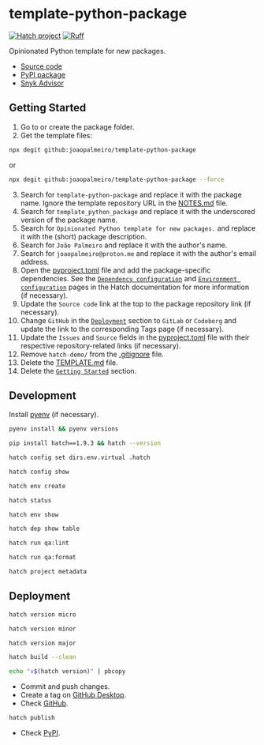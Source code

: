 # template-python-package

[![Hatch project](https://img.shields.io/badge/%F0%9F%A5%9A-Hatch-4051b5.svg)](https://github.com/pypa/hatch)
[![Ruff](https://img.shields.io/endpoint?url=https://raw.githubusercontent.com/astral-sh/ruff/main/assets/badge/v2.json)](https://github.com/astral-sh/ruff)

Opinionated Python template for new packages.

- [Source code](https://github.com/joaopalmeiro/template-python-package)
- [PyPI package](https://pypi.org/project/template-python-package/)
- [Snyk Advisor](https://snyk.io/advisor/python/template-python-package)

## Getting Started

1. Go to or create the package folder.
2. Get the template files:

```bash
npx degit github:joaopalmeiro/template-python-package
```

or

```bash
npx degit github:joaopalmeiro/template-python-package --force
```

3. Search for `template-python-package` and replace it with the package name. Ignore the template repository URL in the [NOTES.md](NOTES.md) file.
4. Search for `template_python_package` and replace it with the underscored version of the package name.
5. Search for `Opinionated Python template for new packages.` and replace it with the (short) package description.
6. Search for `João Palmeiro` and replace it with the author's name.
7. Search for `joaopalmeiro@proton.me` and replace it with the author's email address.
8. Open the [pyproject.toml](pyproject.toml) file and add the package-specific dependencies. See the [`Dependency configuration`](https://hatch.pypa.io/latest/config/dependency/) and [`Environment configuration`](https://hatch.pypa.io/latest/config/environment/overview/#dependencies) pages in the Hatch documentation for more information (if necessary).
9. Update the `Source code` link at the top to the package repository link (if necessary).
10. Change `GitHub` in the [`Deployment`](#deployment) section to `GitLab` or `Codeberg` and update the link to the corresponding Tags page (if necessary).
11. Update the `Issues` and `Source` fields in the [pyproject.toml](pyproject.toml) file with their respective repository-related links (if necessary).
12. Remove `hatch-demo/` from the [.gitignore](.gitignore) file.
13. Delete the [TEMPLATE.md](TEMPLATE.md) file.
14. Delete the [`Getting Started`](#getting-started) section.

## Development

Install [pyenv](https://github.com/pyenv/pyenv) (if necessary).

```bash
pyenv install && pyenv versions
```

```bash
pip install hatch==1.9.3 && hatch --version
```

```bash
hatch config set dirs.env.virtual .hatch
```

```bash
hatch config show
```

```bash
hatch env create
```

```bash
hatch status
```

```bash
hatch env show
```

```bash
hatch dep show table
```

```bash
hatch run qa:lint
```

```bash
hatch run qa:format
```

```bash
hatch project metadata
```

## Deployment

```bash
hatch version micro
```

```bash
hatch version minor
```

```bash
hatch version major
```

```bash
hatch build --clean
```

```bash
echo "v$(hatch version)" | pbcopy
```

- Commit and push changes.
- Create a tag on [GitHub Desktop](https://github.blog/2020-05-12-create-and-push-tags-in-the-latest-github-desktop-2-5-release/).
- Check [GitHub](https://github.com/joaopalmeiro/template-python-package/tags).

```bash
hatch publish
```

- Check [PyPI](https://pypi.org/project/template-python-package/).
